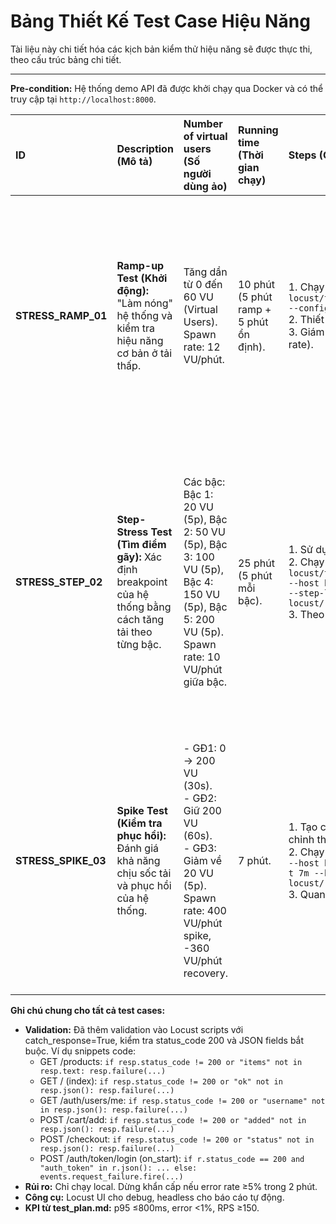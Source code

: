 # Bảng Thiết Kế Test Case Hiệu Năng

Tài liệu này chi tiết hóa các kịch bản kiểm thử hiệu năng sẽ được thực thi, theo cấu trúc bảng chi tiết.

---

**Pre-condition:** Hệ thống demo API đã được khởi chạy qua Docker và có thể truy cập tại `http://localhost:8000`.

| ID | Description (Mô tả) | Number of virtual users (Số người dùng ảo) | Running time (Thời gian chạy) | Steps (Các bước thực hiện) | Expected Result (Kết quả mong đợi) | Actual Result | Notes (Ghi chú) |
| :--- | :--- | :--- | :--- | :--- | :--- | :--- | :--- |
| **STRESS_RAMP_01** | **Ramp-up Test (Khởi động):** "Làm nóng" hệ thống và kiểm tra hiệu năng cơ bản ở tải thấp. | Tăng dần từ 0 đến 60 VU (Virtual Users). Spawn rate: 12 VU/phút. | 10 phút (5 phút ramp + 5 phút ổn định). | 1. Chạy Locust UI: `locust -f locust/tasks/public_read.py,locust/tasks/auth_flows.py --config locust/locust.conf`<br>2. Thiết lập ramp-up từ 0 đến 60 VU trong 5 phút.<br>3. Giám sát biểu đồ thời gian thực trên UI (RPS, p95, error rate). | - **Pass:** p95 ≤ 800ms, error rate <1%, RPS ≥50 ở cuối ramp.<br>- **Fail:** p95 >800ms hoặc error rate ≥1% trước 60 VU.<br>- Hệ thống hoạt động ổn định, không có lỗi bất thường. | (Để trống) | - Dữ liệu: Sử dụng public_read.py và auth_flows.py với users alice/bob/charlie.<br>- Think time: between(0.2, 1.5)s.<br>- Thu thập: Screenshot UI + export CSV từ Locust. |
| **STRESS_STEP_02** | **Step-Stress Test (Tìm điểm gãy):** Xác định breakpoint của hệ thống bằng cách tăng tải theo từng bậc. | Các bậc: Bậc 1: 20 VU (5p), Bậc 2: 50 VU (5p), Bậc 3: 100 VU (5p), Bậc 4: 150 VU (5p), Bậc 5: 200 VU (5p). Spawn rate: 10 VU/phút giữa bậc. | 25 phút (5 phút mỗi bậc). | 1. Sử dụng custom shape: locust/shapes/stress_shape.py.<br>2. Chạy headless: `locust -f locust/tasks/public_read.py,locust/tasks/auth_flows.py --host http://localhost:8000 --headless --run-time 25m --step-load-shape stress_shape.StepStress --html locust/reports/stress.html --csv locust/reports/stress`<br>3. Theo dõi p95 và error rate ở cuối mỗi bậc. | - **Pass:** Mỗi bậc p95 ≤800ms, error rate <1%, RPS tăng ≥150 ở bậc 3+.<br>- **Fail:** Bậc nào p95 >800ms hoặc error rate ≥1% (breakpoint tại VU/RPS bậc đó). Dừng nếu error ≥5% trong 2 phút.<br>- Xác định chính xác breakpoint. | (Để trống) | - Dữ liệu: GET /products (3 tasks), auth flow (login + cart/add + checkout). Sử dụng data.csv với 5 users.<br>- Think time: between(0.3, 1.2)s.<br>- Thu thập: Bảng "Bậc → p95/error/RPS" từ CSV/HTML. |
| **STRESS_SPIKE_03** | **Spike Test (Kiểm tra phục hồi):** Đánh giá khả năng chịu sốc tải và phục hồi của hệ thống. | - GĐ1: 0 → 200 VU (30s).<br>- GĐ2: Giữ 200 VU (60s).<br>- GĐ3: Giảm về 20 VU (5p). Spawn rate: 400 VU/phút spike, -360 VU/phút recovery. | 7 phút. | 1. Tạo custom shape cho spike hoặc dùng UI để điều chỉnh thủ công.<br>2. Chạy headless: `locust -f locust/tasks/auth_flows.py --host http://localhost:8000 --headless -u 20 -r 400 -t 7m --html locust/reports/spike.html --csv locust/reports/spike`<br>3. Quan sát p95 trong/sau spike. | - **Pass:** Spike: p95 ≤1200ms, error <3%; Sau 2 phút: p95 ≤800ms, error <1%, RPS ≥100.<br>- **Fail:** Không phục hồi sau 3 phút (p95 >800ms) hoặc error ≥5% kéo dài.<br>- Thời gian phục hồi <60s. | (Để trống) | - Dữ liệu: Auth flow đầy đủ (login → add_to_cart → checkout) với 5 users, product_id ngẫu nhiên (1-5).<br>- Think time: between(0.2, 1.0)s.<br>- Thu thập: p95 spike, thời gian phục hồi từ chart timeline CSV/HTML. |

**Ghi chú chung cho tất cả test cases:**
- **Validation:** Đã thêm validation vào Locust scripts với catch_response=True, kiểm tra status_code 200 và JSON fields bắt buộc. Ví dụ snippets code:
  - GET /products: `if resp.status_code != 200 or "items" not in resp.text: resp.failure(...)`
  - GET / (index): `if resp.status_code != 200 or "ok" not in resp.json(): resp.failure(...)`
  - GET /auth/users/me: `if resp.status_code != 200 or "username" not in resp.json(): resp.failure(...)`
  - POST /cart/add: `if resp.status_code != 200 or "added" not in resp.json(): resp.failure(...)`
  - POST /checkout: `if resp.status_code != 200 or "status" not in resp.json(): resp.failure(...)`
  - POST /auth/token/login (on_start): `if r.status_code == 200 and "auth_token" in r.json(): ... else: events.request_failure.fire(...)`
- **Rủi ro:** Chỉ chạy local. Dừng khẩn cấp nếu error rate ≥5% trong 2 phút.
- **Công cụ:** Locust UI cho debug, headless cho báo cáo tự động.
- **KPI từ test_plan.md:** p95 ≤800ms, error <1%, RPS ≥150.
